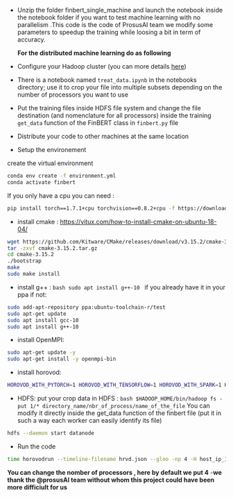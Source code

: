  - Unzip the folder finbert_single_machine and launch the notebook inside the notebook folder if you want to test machine learning with no parallelism .This code is the code of  ProsusAI team we modify some parameters to speedup the training while loosing a bit in term of accuracy.

   **For the distributed machine learning do as following**

- Configure your Hadoop cluster (you can  more details [here](https://www.linode.com/docs/guides/how-to-install-and-set-up-hadoop-cluster/))

- There is a notebook named `treat_data.ipynb` in the notebooks directory; use it to crop your file into multiple subsets depending on the number of processors you want to use 
- Put the training files inside HDFS file system and change the file destination (and nomenclature for all processors) inside the training `get_data` function of the FinBERT class in `finbert.py` file 

- Distribute your code to other machines at the same location

- Setup the environement 

create the virtual environment
```bash
conda env create -f environment.yml
conda activate finbert
```
If you only have a cpu you can need : 
```bash
pip install torch==1.7.1+cpu torchvision==0.8.2+cpu -f https://download.pytorch.org/whl/torch_stable.html
```
- install cmake : https://vitux.com/how-to-install-cmake-on-ubuntu-18-04/
```bash
wget https://github.com/Kitware/CMake/releases/download/v3.15.2/cmake-3.15.2.tar.gz
tar -zxvf cmake-3.15.2.tar.gz
cd cmake-3.15.2
./bootstrap
make
sudo make install
```

- install g++ : ```bash sudo apt install g++-10 ``` if you already have it in your ppa 
if not:
```bash
sudo add-apt-repository ppa:ubuntu-toolchain-r/test
sudo apt-get update
sudo apt install gcc-10
sudo apt install g++-10
```

- install OpenMPI:
```bash
sudo apt-get update -y
sudo apt-get install -y openmpi-bin
```

-  install horovod:
```bash
HOROVOD_WITH_PYTORCH=1 HOROVOD_WITH_TENSORFLOW=1 HOROVOD_WITH_SPARK=1 HOROVOD_WITH_GLOO=1 pip3 install horovod[pytorch,spark,tensorflow] --no-cache
```
- HDFS: 
put your crop data in HDFS : ```bash $HADOOP_HOME/bin/hadoop fs -put 1/* directory_name/nbr_of_process/name_of_the_file```
You can modify it directly inside the get_data function of the finbert file (put it in such a way each worker can easily identify its file)
```bash
hdfs --daemon start datanode  
```
- Run the code
```bash 
time horovodrun --timeline-filename hrvd.json --gloo -np 4 -H host_ip_1:2,host_ip_2:2 python3 good_finbert_training.py num_of_epoch dataset_chunk_size
```
**You can change the nomber of processors , here by default we put 4**
-**we thank the @prosusAI team without whom this project could have been more difficiult for us**
